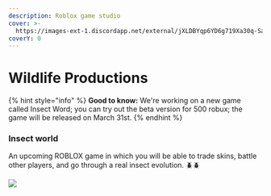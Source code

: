 ```yaml
---
description: Roblox game studio
cover: >-
  https://images-ext-1.discordapp.net/external/jXLDBYqp6YD6g719Xa30q-SaZ35znsFEXhoGDrkfuTo/%3Fwidth%3D691%26height%3D389/https/media.discordapp.net/attachments/949691626605928448/950088880869216266/Png.png?width=560&height=315
coverY: 0
---
```


# Wildlife Productions



{% hint style="info" %}
**Good to know:** We're working on a new game called Insect Word; you can try out the beta version for 500 robux; the game will be released on March 31st.
{% endhint %}

### Insect world

An upcoming ROBLOX game in which you will be able to trade skins, battle other players, and go through a real insect evolution. 🪲🪲

![](https://media.discordapp.net/attachments/860666367535349780/948555653025234994/unknown.png?width=1025\&height=440)
